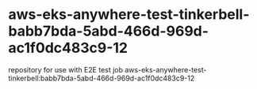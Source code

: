 # aws-eks-anywhere-test-tinkerbell-babb7bda-5abd-466d-969d-ac1f0dc483c9-12
repository for use with E2E test job aws-eks-anywhere-test-tinkerbell:babb7bda-5abd-466d-969d-ac1f0dc483c9-12
